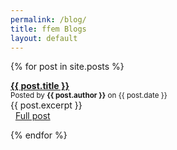 ```yaml
---
permalink: /blog/
title: ffem Blogs
layout: default
---
```


{% for post in site.posts %}
<p><strong><a href="{{ post.url }}">{{ post.title }}</a></strong><br><small>Posted by <strong>{{ post.author }}</strong> on {{ post.date }}</small><br>{{ post.excerpt }}<br>&nbsp;&nbsp;<a href="{{ post.url }}">Full post</a></p>
{% endfor %}
